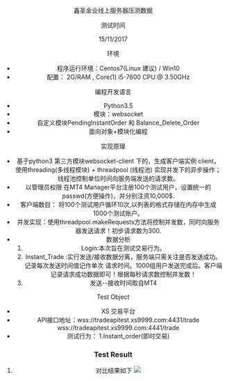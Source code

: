 

<center>鑫圣金业线上服务器压测数据

测试时间

15/11/2017

环境

- 程序运行环境：Centos7(Linux 建议) / Win10 
- 配置： 2G/RAM , Core(1) i5-7600 CPU @ 3.50GHz

编程开发语言

- Python3.5
- 模块：websocket 
- 自定义模块PendingInstantOrder 和 Balance_Delete_Order
- 面向对象+模块化编程

实现原理

- 基于python3 第三方模块websocket-client 下的，生成客户端实例 client， 使用threading(多线程模块) + threadpool (线程池)
  实现并发下的异步操作；线程池控制单位时间向服务端发送的请求数。
- 以管理员权限 在MT4 Manager平台注册100个测试用户，设置统一的passwd(方便操作)，并分别注资10,000$.
- 客户端数目： 将100个测试用户循环10次,以列表的格式存储在内存中生成1000个测试账户。
- 并发实现：使用threadpool.makeRequests方法将控制并发数，同时向服务器发送请求！初步请求数为300.
- 数据分析 
  1. Login:本次旨在测试交易行为。
  2. Instant_Trade :实行发送/接收数据分离，服务端只需关注是否发送成功。记录每次发送时间值记作单次 请求时间。1000组用户发送完成后。客户端记录请求成功数据即可！根据每秒请求数控制并发数！
  3. 发送--接收时间取自MT4

Test Object

- XS 交易平台
- API接口地址：wss://tradeapitest.xs9999.com:4431/trade
                		wss://tradeapitest.xs9999.com:4441/trade
- 测试行为：
  1.Instant_order(即时交易)

### Test Result

1. 对比结果如下
![](http://ww1.sinaimg.cn/large/8599e4cfly1fliwcp47ntj20ks09ujru.jpg)


